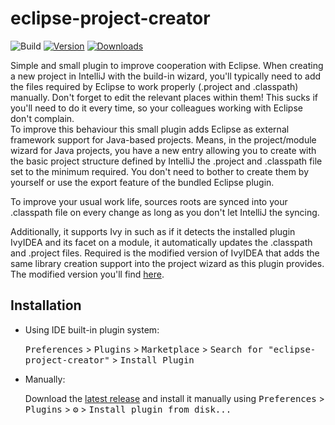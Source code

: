# eclipse-project-creator

![Build](https://github.com/Xeonkryptos/eclipse-project-creator/workflows/Build/badge.svg)
[![Version](https://img.shields.io/jetbrains/plugin/v/PLUGIN_ID.svg)](https://plugins.jetbrains.com/plugin/14967-eclipse-project-creator)
[![Downloads](https://img.shields.io/jetbrains/plugin/d/PLUGIN_ID.svg)](https://plugins.jetbrains.com/plugin/14967-eclipse-project-creator)

<!-- Plugin description -->
Simple and small plugin to improve cooperation with Eclipse. When creating a new project in IntelliJ with the build-in wizard, you'll typically need to add the files required by Eclipse to work
properly (.project and .classpath) manually. Don't forget to edit the relevant places within them! This sucks if you'll need to do it every time, so your colleagues working with Eclipse don't
complain.<br/>
To improve this behaviour this small plugin adds Eclipse as external framework support for Java-based projects. Means, in the project/module wizard for Java projects, you have a new entry allowing
you to create with the basic project structure defined by IntelliJ the .project and .classpath file set to the minimum required. You don't need to bother to create them by yourself or use the export
feature of the bundled Eclipse plugin.

To improve your usual work life, sources roots are synced into your .classpath file on every change as long as you don't let IntelliJ the syncing.

Additionally, it supports Ivy in such as if it detects the installed plugin IvyIDEA and its facet on a module, it automatically updates the .classpath and .project files. Required is the modified version
of IvyIDEA that adds the same library creation support into the project wizard as this plugin provides. The modified version you'll find [here](https://github.com/Xeonkryptos/ivyidea/tree/new-features).
<!-- Plugin description end -->

## Installation

- Using IDE built-in plugin system:
  
  <kbd>Preferences</kbd> > <kbd>Plugins</kbd> > <kbd>Marketplace</kbd> > <kbd>Search for "eclipse-project-creator"</kbd> >
  <kbd>Install Plugin</kbd>
  
- Manually:

  Download the [latest release](https://github.com/Xeonkryptos/eclipse-project-creator/releases/latest) and install it manually using
  <kbd>Preferences</kbd> > <kbd>Plugins</kbd> > <kbd>⚙️</kbd> > <kbd>Install plugin from disk...</kbd>

